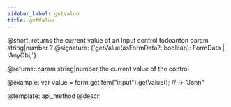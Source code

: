 ```yaml
---
sidebar_label: getValue
title: getValue
---          
```


@short: returns the current value of an Input control
todoanton param   string|number ?
@signature: {'getValue(asFormData?: boolean): FormData | IAnyObj;'}


@returns:
param   string|number     the current value of the control

@example:
var value = form.getItem("input").getValue();
// -> "John"



@template: api_method
@descr:



